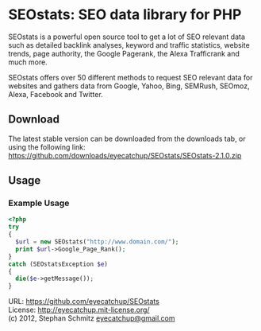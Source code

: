 # SEOstats: SEO data library for PHP

SEOstats is a powerful open source tool to get a lot of SEO relevant data such as detailed backlink analyses, keyword and traffic statistics, website trends, page authority, the Google Pagerank, the Alexa Trafficrank and much more. 

SEOstats offers over 50 different methods to request SEO relevant data for websites and gathers data from Google, Yahoo, Bing, SEMRush, SEOmoz, Alexa, Facebook and Twitter.

## Download

The latest stable version can be downloaded from the downloads tab, or using the following link:   
https://github.com/downloads/eyecatchup/SEOstats/SEOstats-2.1.0.zip

## Usage

### Example Usage
```php
<?php
try 
{
  $url = new SEOstats("http://www.domain.com/");
  print $url->Google_Page_Rank();
} 
catch (SEOstatsException $e) 
{
  die($e->getMessage());
}
```  
 
URL: https://github.com/eyecatchup/SEOstats      
License: http://eyecatchup.mit-license.org/     
(c) 2012, Stephan Schmitz <eyecatchup@gmail.com>  
